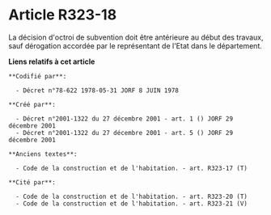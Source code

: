 # Article R323-18

La décision d'octroi de subvention doit être antérieure au début des travaux, sauf dérogation accordée par le représentant de
l'Etat dans le département.

**Liens relatifs à cet article**

	**Codifié par**:

	  - Décret n°78-622 1978-05-31 JORF 8 JUIN 1978

	**Créé par**:

	  - Décret n°2001-1322 du 27 décembre 2001 - art. 1 () JORF 29 décembre 2001
	  - Décret n°2001-1322 du 27 décembre 2001 - art. 5 () JORF 29 décembre 2001

	**Anciens textes**:

	  - Code de la construction et de l'habitation. - art. R323-17 (T)

	**Cité par**:

	  - Code de la construction et de l'habitation. - art. R323-20 (T)
	  - Code de la construction et de l'habitation. - art. R323-21 (V)
